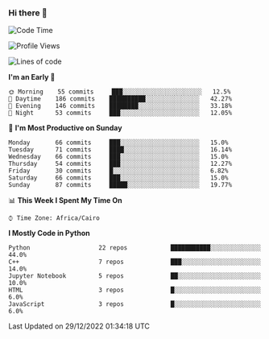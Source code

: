 ### Hi there 👋

<!--
**AMR-KELEG/AMR-KELEG** is a ✨ _special_ ✨ repository because its `README.md` (this file) appears on your GitHub profile.

Here are some ideas to get you started:

- 🔭 I’m currently working on ...
- 🌱 I’m currently learning ...
- 👯 I’m looking to collaborate on ...
- 🤔 I’m looking for help with ...
- 💬 Ask me about ...
- 📫 How to reach me: ...
- 😄 Pronouns: ...
- ⚡ Fun fact: ...
-->

<!--START_SECTION:waka-->
![Code Time](http://img.shields.io/badge/Code%20Time-0%20secs-blue)

![Profile Views](http://img.shields.io/badge/Profile%20Views-0-blue)

![Lines of code](https://img.shields.io/badge/From%20Hello%20World%20I%27ve%20Written-2%20Million%20lines%20of%20code-blue)

**I'm an Early 🐤** 

```text
🌞 Morning    55 commits     ███░░░░░░░░░░░░░░░░░░░░░░   12.5% 
🌆 Daytime    186 commits    ██████████░░░░░░░░░░░░░░░   42.27% 
🌃 Evening    146 commits    ████████░░░░░░░░░░░░░░░░░   33.18% 
🌙 Night      53 commits     ███░░░░░░░░░░░░░░░░░░░░░░   12.05%

```
📅 **I'm Most Productive on Sunday** 

```text
Monday       66 commits     ███░░░░░░░░░░░░░░░░░░░░░░   15.0% 
Tuesday      71 commits     ████░░░░░░░░░░░░░░░░░░░░░   16.14% 
Wednesday    66 commits     ███░░░░░░░░░░░░░░░░░░░░░░   15.0% 
Thursday     54 commits     ███░░░░░░░░░░░░░░░░░░░░░░   12.27% 
Friday       30 commits     █░░░░░░░░░░░░░░░░░░░░░░░░   6.82% 
Saturday     66 commits     ███░░░░░░░░░░░░░░░░░░░░░░   15.0% 
Sunday       87 commits     █████░░░░░░░░░░░░░░░░░░░░   19.77%

```


📊 **This Week I Spent My Time On** 

```text
⌚︎ Time Zone: Africa/Cairo

```

**I Mostly Code in Python** 

```text
Python                   22 repos            ███████████░░░░░░░░░░░░░░   44.0% 
C++                      7 repos             ███░░░░░░░░░░░░░░░░░░░░░░   14.0% 
Jupyter Notebook         5 repos             ██░░░░░░░░░░░░░░░░░░░░░░░   10.0% 
HTML                     3 repos             █░░░░░░░░░░░░░░░░░░░░░░░░   6.0% 
JavaScript               3 repos             █░░░░░░░░░░░░░░░░░░░░░░░░   6.0%

```



 Last Updated on 29/12/2022 01:34:18 UTC
<!--END_SECTION:waka-->
